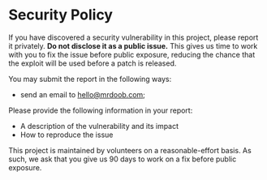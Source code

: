 # Security Policy

If you have discovered a security vulnerability in this project, please report it
privately. **Do not disclose it as a public issue.** This gives us time to work with you
to fix the issue before public exposure, reducing the chance that the exploit will be
used before a patch is released.

You may submit the report in the following ways:

- send an email to hello@mrdoob.com;

Please provide the following information in your report:

- A description of the vulnerability and its impact
- How to reproduce the issue

This project is maintained by volunteers on a reasonable-effort basis. As such,
we ask that you give us 90 days to work on a fix before public exposure.
